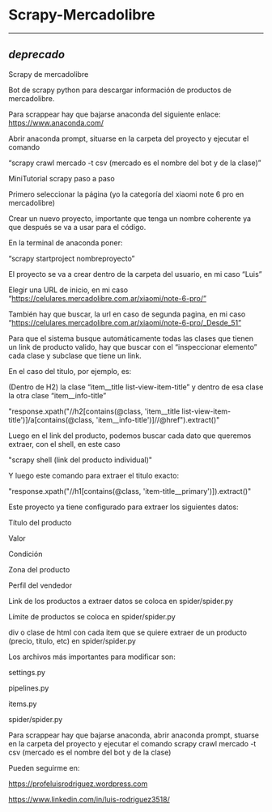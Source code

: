 # Scrapy-Mercadolibre
---------------------------------
*deprecado*
---------------------------------
Scrapy de mercadolibre

Bot de scrapy python para descargar información de productos de mercadolibre.

Para scrappear hay que bajarse anaconda del siguiente enlace: https://www.anaconda.com/

 Abrir anaconda prompt, situarse en la carpeta del proyecto y ejecutar el comando
 
“scrapy crawl mercado -t csv (mercado es el nombre del bot y de la clase)”



MiniTutorial scrapy paso a paso

Primero seleccionar la página (yo la categoría del xiaomi note 6 pro en mercadolibre)

Crear un nuevo proyecto, importante que tenga un nombre coherente ya que después se va a usar para el código.

En la terminal de anaconda poner:

“scrapy startproject nombreproyecto”

El proyecto se va a crear dentro de la carpeta del usuario, en mi caso “Luis”

Elegir una URL de inicio, en mi caso “https://celulares.mercadolibre.com.ar/xiaomi/note-6-pro/”

También hay que buscar, la url en caso de segunda pagina, en mi caso “https://celulares.mercadolibre.com.ar/xiaomi/note-6-pro/_Desde_51”


Para que el sistema busque automáticamente todas las clases que tienen un link de producto valido, hay que buscar con el “inspeccionar elemento” cada clase y subclase que tiene un link.

En el caso del titulo, por ejemplo, es:

(Dentro de H2) la clase “item__title list-view-item-title” y dentro de esa clase la otra clase “item__info-title”

"response.xpath("//h2[contains(@class, 'item__title list-view-item-title')]/a[contains(@class, 'item__info-title')]//@href").extract()"

Luego en el link del producto, podemos buscar cada dato que queremos extraer, con el shell, en este caso

"scrapy shell (link del producto individual)"

Y luego este comando para extraer el titulo exacto:

"response.xpath("//h1[contains(@class, 'item-title__primary')]).extract()"


Este proyecto ya tiene configurado para extraer los siguientes datos:

Título del producto

Valor

Condición

Zona del producto

Perfil del vendedor


Link de los productos a extraer datos se coloca en spider/spider.py

Límite de productos se coloca en spider/spider.py

div o clase de html con cada item que se quiere extraer de un producto (precio, titulo, etc) en spider/spider.py

Los archivos más importantes para modificar son:

settings.py

pipelines.py

items.py

spider/spider.py

Para scrappear hay que bajarse anaconda, abrir anaconda prompt, stuarse en la carpeta del proyecto y ejecutar el comando
scrapy crawl mercado -t csv (mercado es el nombre del bot y de la clase)


Pueden seguirme en:

https://profeluisrodriguez.wordpress.com

https://www.linkedin.com/in/luis-rodriguez3518/
